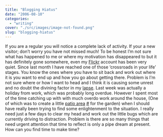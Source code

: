 ```yaml
---
title: "Blogging Hiatus"
date: "2006-08-10"
categories: 
  - "writing"
cover: "./src/images/image-not-found.png"
slug: "blogging-hiatus"
---
```


If you are a regular you will notice a complete lack of activity. If your a new visitor; don’t worry you have not missed much! To be honest I’m not sure what has happened to me or where my motivation has disappeared to but it has definitely gone somewhere, even my [Flickr](http://www.flickr.com/photos/funkylarma/) account has been very quiet. Since last month I have reached one of those ‘crossroads in your life’ stages. You know the ones where you have to sit back and work out where it is you want to end up and how you go about getting there. Problem is I’m not sure where or how I want to head and I think it is causing some unrest and no doubt the divining factor in my [lapse](https://adamchamberlin.info/post/1424920245/gone-off-the-rails). Last week was actually a holiday from work, which was probably long overdue. However I spent most of the time catching up with with much overdo work around the house, (One of which was to create a little [patio area](http://static.flickr.com/57/211197610_ea2268ffca.jpg) [#](http://www.flickr.com/photos/funkylarma/211197610/ "Flickr") for the garden) when I should have really been trying to find some enlightenment to the situation. I really need just a few days to clear my head and work out the little bugs which are currently driving to distraction. Problem is there are so many things that need urgent attention that time to reflect is only a pipe dream at present. How can you find time to make time?
